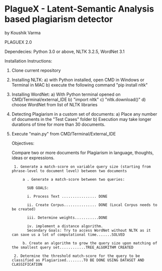 # PlagueX - Latent-Semantic Analysis based plagiarism detector
by Koushik Varma 


PLAGUEX 2.0

Dependecies: 
Python 3.0 or above, NLTK 3.2.5, WordNet 3.1

Installation Instructions: 
1. Clone current repository
2. Installing NLTK:
    a) with Python installed, open CMD in Windows or Terminal in MAC
    b) execute the following command "pip install nltk"
3. Installing WordNet: 
    a) With Python terminal opened on CMD/Terminal/external_IDE
    b) "import nltk"
    c) "nltk.download()"
    d) choose WordNet from list of NLTK libraries
4. Detecting Plagiarism in a custom set of documents:
    a) Place any number of documents in the "Test Cases" folder
    b) Execution may take longer durations of time for more than 30 documents.
5. Execute "main.py" from CMD/Terminal/External_IDE


   Objectives:
   
   Compare two or more documents for Plagiarism in language, thoughts, ideas or expressions.
   
        1. Generate a match-score on variable query size (starting from phrase-level to document level) between two documents
        
            a . Generate a match-score between two queries:
          
              SUB GOALS:
              
              i. Process Text ................ DONE
              
              ii. Create Corpus............... DONE (Local Corpus needs to be created)
              
              iii. Determine weights...........DONE
              
              iv. implement a distance algorithm.
              Secondary Goals: Try to access WordNet without NLTK as it can save us a lot of computational time.......SOLVED
              
            b. Create an algorithm to grow the query size upon matching of the smallest query set............TREE_ALGORITHM CREATED
            
        2. Determine the threshold match-score for the query to be classified as Plagiarised........TO BE DONE USING DATASET AND CLASSIFICATION

    
    
